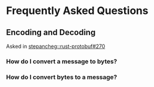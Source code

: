 # Frequently Asked Questions

## Encoding and Decoding

Asked in [stepancheg::rust-protobuf#270](https://github.com/stepancheg/rust-protobuf/issues/270)

### How do I convert a message to bytes?



### How do I convert bytes to a message?

